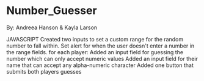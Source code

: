 # Number_Guesser
By: Andreea Hanson &amp; Kayla Larson


JAVASCRIPT
Created two inputs to set a custom range for the random number to fall within.
Set alert for when the user doesn't enter a number in the range fields.
for each player:
Added an input field for guessing the number which can only accept numeric values
Added an input field for their name that can accept any alpha-numeric character
Added one button that submits both players guesses

